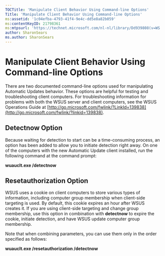 ```yaml
---
TOCTitle: 'Manipulate Client Behavior Using Command-line Options'
Title: 'Manipulate Client Behavior Using Command-line Options'
ms:assetid: '1c04efba-4793-41f4-9e4c-dd5e8a82b059'
ms:contentKeyID: 21798361
ms:mtpsurl: 'https://technet.microsoft.com/nl-nl/library/Dd939808(v=WS.10)'
author: SharonSears
ms.author: SharonSears
---
```


Manipulate Client Behavior Using Command-line Options
=====================================================

There are two documented command-line options used for manipulating Automatic Updates behavior. These options are helpful for testing and troubleshooting client computers. For troubleshooting information for problems with both the WSUS server and client computers, see the WSUS Operations Guide at [http://go.microsoft.com/fwlink/?LinkId=139838](http://go.microsoft.com/fwlink/?linkid=139838).

Detectnow Option
----------------

Because waiting for detection to start can be a time-consuming process, an option has been added to allow you to initiate detection right away. On one of the computers with the new Automatic Update client installed, run the following command at the command prompt:

**wuauclt.exe /detectnow**

Resetauthorization Option
-------------------------

WSUS uses a cookie on client computers to store various types of information, including computer group membership when client-side targeting is used. By default, this cookie expires an hour after WSUS creates it. If you are using client-side targeting and change group membership, use this option in combination with **detectnow** to expire the cookie, initiate detection, and have WSUS update computer group membership.

Note that when combining parameters, you can use them only in the order specified as follows:

**wuauclt.exe /resetauthorization /detectnow**
